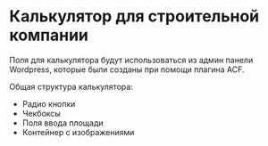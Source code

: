 # Калькулятор для строительной компании

Поля для калькулятора будут использоваться из админ панели Wordpress, которые были созданы при помощи плагина ACF.

Общая структура калькулятора:

- Радио кнопки
- Чекбоксы
- Поля ввода площади
- Контейнер с изображениями